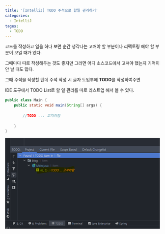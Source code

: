 ```yaml
---
title: '[IntelliJ] TODO 주석으로 할일 관리하기'
categories:
  - IntelliJ
tages:
  - TODO
---
```


코드를 작성하고 일을 하다 보면 순간 생각나는 고쳐야 할 부분이나 리팩토링 해야 할 부분이 보일 때가 있다.

그때마다 따로 작성해두는 것도 좋지만 그러면 어디 소스코드에서 고쳐야 했는지 기억이 안 날 때도 많다.

그때 주석을 작성할 텐데 주석 작성 시 글자 도입부에 **TODO**를 작성하여주면

IDE 도구에서 TODO List로 할 일 관리를 따로 리스트업 해서 볼 수 있다.

```java
public class Main {
    public static void main(String[] args) {

        //TODO ... 고쳐야함

    }
}
```

![IMAGE1](/assets/images/post/2020-11-30-intellij-todo-image1.PNG)
